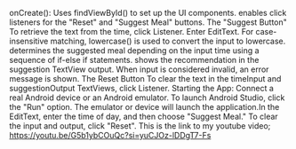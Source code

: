 onCreate(): Uses findViewById() to set up the UI components.  enables click listeners for the "Reset" and "Suggest Meal" buttons. The "Suggest Button"  To retrieve the text from the time, click Listener. Enter EditText. For case-insensitive matching, lowercase() is used to convert the input to lowercase. determines the suggested meal depending on the input time using a sequence of if-else if statements.  shows the recommendation in the suggestion TextView output.  When input is considered invalid, an error message is shown.  The Reset Button To clear the text in the timeInput and suggestionOutput TextViews, click Listener. Starting the App:  Connect a real Android device or an Android emulator.  To launch Android Studio, click the "Run" option.  The emulator or device will launch the application.In the EditText, enter the time of day, and then choose "Suggest Meal."  To clear the input and output, click "Reset".
This is the link to my youtube video; https://youtu.be/G5b1ybCOuQc?si=yuCJOz-lDDgT7-Fs
